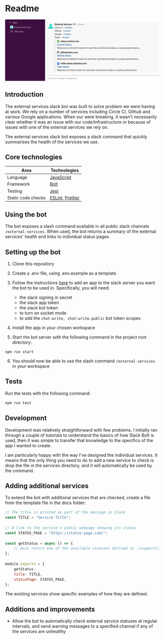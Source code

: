 # Readme

![External services bot screenshot](/docs/main-screenshot.png "External services bot screenshot")

## Introduction

The external services slack bot was built to solve problem we were having at work. We rely on a number of services including Circle CI, Github and various Google applications. When our were breaking, it wasn't necessarily clear whether it was an issue with our code/infrastructure or because of issues with one of the external services we rely on.

The external services slack bot exposes a slack command that quickly summarises the health of the services we use.

## Core technologies

| Area               | Technologies                                                          |
| ------------------ | --------------------------------------------------------------------- |
| Language           | [JavaScript](https://developer.mozilla.org/en-US/docs/Web/JavaScript) |
| Framework          | [Bolt](https://slack.dev/bolt-js/tutorial/getting-started)            |
| Testing            | [Jest](https://jestjs.io/)                                            |
| Static code checks | [ESLint](https://eslint.org/), [Prettier](https://prettier.io/)       |

## Using the bot

The bot exposes a slash command available in all public slack channels `/external-services`. When used, the bot returns a summary of the external services' health and links to individual status pages.

## Setting up the bot

1. Clone this repository

2. Create a .env file, using .env.example as a template.

3. Follow the instructions [here](https://slack.dev/bolt-js/tutorial/getting-started) to add an app to the slack server you want the bot to be used in. Specifically, you will need:

    - the slack signing in secret
    - the slack app token
    - the slack bot token
    - to turn on socket mode
    - to add the `chat:write, chat:write.public` bot token scopes

4. Install the app in your chosen workspace

5. Start the bot server with the following command in the project root directory:

```
npm run start
```

6. You should now be able to use the slash command `/external-services` in your workspace

## Tests

Run the tests with the following command:

```bash
npm run test
```

## Development

Development was relatively straightforward with few problems. I initially ran through a couple of tutorials to understand the basics of how Slack Bolt is used, then it was simple to transfer that knowledge to the specifics of the app I wanted to create.

I am particularly happy with the way I've designed the individual services. It means that the only thing you need to do to add a new service to check is drop the file in the services directory, and it will automatically be used by the command.

## Adding additional services

To extend the bot with additional services that are checked, create a file from the template file in the docs folder:

```javascript
// The title is printed as part of the message in Slack
const TITLE = "Service Title";

// A link to the service's public webpage showing its status
const STATUS_PAGE = "https://status-page.com/";

const getStatus = async () => {
    // must return one of the available statuses defined in ./support/statuses
};

module.exports = {
    getStatus,
    title: TITLE,
    statusPage: STATUS_PAGE,
};
```

The existing services show specific examples of how they are defined.

## Additions and improvements

-   Allow the bot to automatically check external service statuses at regular intervals, and send warning messages to a specified channel if any of the services are unhealthy
